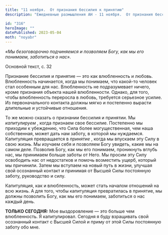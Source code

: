 ```yaml
---
title: "11 ноября.  От признания бессилия к принятию"
description: "Ежедневные размышления АН - 11 ноября.  От признания бессилия к принятию"

id: "316"
heroImage: ""
datePublished: 2023-05-04
moth: "noyabr"
---
```


_«Мы безоговорочно подчиняемся и позволяем Богу, как мы его понимаем,
заботиться о нас»._

Основной текст, с. 32

Признание бессилия и принятие — это как влюбленность и любовь. Влюбленность
начинается, когда мы понимаем, что какой-то человек стал особенным для нас.
Влюбленность не подразумевает ничего, кроме признания объекта нашей
влюбленности. Однако, для того, чтобы влюбленность переросла в любовь,
требуется серьезное усилие. Из первоначального контакта должны мягко и
постепенно вырасти длительные и устойчивые отношения.

То же можно сказать о признании бессилия и принятии. Мы _капитулируем_ , когда
признаем свое бессилие. Постепенно мы приходим к убеждению, что Сила более
могущественная, чем наша собственная, может дать нам заботу, в которой мы
нуждаемся. Капитуляция превращается в _принятие_ , когда мы впускаем эту Силу
в свою жизнь. Мы изучаем себя и позволяем Богу увидеть, какие мы на самом
деле. Позволив Богу, как мы его понимаем, проникнуть вглубь нас, мы принимаем
больше заботы от Него. Мы просим эту Силу освободить нас от недостатков и
помочь возместить ущерб, который мы причинили. Затем мы вступаем на новый путь
в жизни, улучшая свой осознанный контакт и принимая от Высшей Силы постоянную
заботу, руководство и силу.

Капитуляция, как и влюбленность, может стать началом отношений на всю жизнь. А
для того, чтобы капитуляция превратилась в принятие, мы должны позволить Богу,
как мы его понимаем, заботиться о нас каждый день.

**ТОЛЬКО СЕГОДНЯ:** Мое выздоровление — это больше чем влюбленность. Я
капитулировал. Сегодня я буду взращивать свой осознанный контакт с Высшей
Силой и приму от этой Силы постоянную заботу обо мне.

